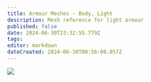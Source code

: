 ```yaml
---
title: Armour Meshes - Body, Light
description: Mesh reference for light armour
published: false
date: 2024-06-30T23:32:55.779Z
tags: 
editor: markdown
dateCreated: 2024-06-30T00:56:00.057Z
---
```


![](https://static1.cbrimages.com/wordpress/wp-content/uploads/2020/08/Enterprise.jpg?q=50&fit=contain&w=1140&h=&dpr=1.5)